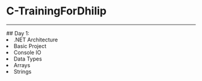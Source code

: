 # C-TrainingForDhilip
<hr/>
## Day 1:
<li>.NET Architecture
<li>Basic Project
<li>Console IO
<li>Data Types
<li>Arrays
<li>Strings
